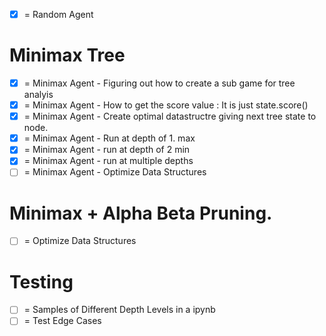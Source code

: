 * [x] = Random Agent

# Minimax Tree
* [x] = Minimax Agent - Figuring out how to create a sub game for tree analyis
* [x] = Minimax Agent - How to get the score value : It is just state.score()
* [x] = Minimax Agent - Create optimal datastructre giving next tree state to node.
* [x] = Minimax Agent - Run at depth of 1. max
* [x] = Minimax Agent - run at depth of 2 min 
* [x] = Minimax Agent - run at multiple depths
* [ ] = Minimax Agent - Optimize Data Structures

# Minimax + Alpha Beta Pruning.
* [ ] = Optimize Data Structures

# Testing
* [ ] = Samples of Different Depth Levels in a ipynb
* [ ] = Test Edge Cases